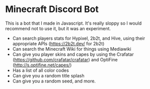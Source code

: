 # Minecraft Discord Bot
This is a bot that I made in Javascript. It's really sloppy so I would recommend not to use it, but it was an experiment.

- Can search players stats for Hypixel, 2b2t, and Hive, using their appropriate APIs (https://2b2t.dev/ for 2b2t)
- Can search the Minecraft Wiki for things using Mediawiki
- Can give you player skins and capes by using the Crafatar (https://github.com/crafatar/crafatar) and OptiFine (http://s.optifine.net/capes/)
- Has a list of all color codes
- Can give you a random title splash
- Can give you a random seed, and more.
